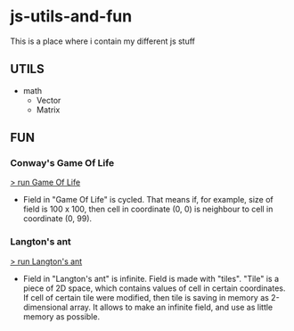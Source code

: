 # js-utils-and-fun
This is a place where i contain my different js stuff
## UTILS
- math
    - Vector
    - Matrix

## FUN

### Conway's Game Of Life
[> run Game Of Life](https://devmule.github.io/js-utils-and-fun/conways-game-of-life/)
- Field in "Game Of Life" is cycled. That means if, for example, size of field is 100 x 100, 
then cell in coordinate (0, 0) is neighbour to cell in coordinate (0, 99).

### Langton's ant
[> run Langton's ant](https://devmule.github.io/js-utils-and-fun/langtons-ant/)
- Field in "Langton's ant" is infinite. Field is made with "tiles". "Tile" is a piece of 2D space,
which contains values of cell in certain coordinates. If cell of certain tile were modified, 
then tile is saving in memory as 2-dimensional array. It allows to make an infinite field, and use 
as little memory as possible.
